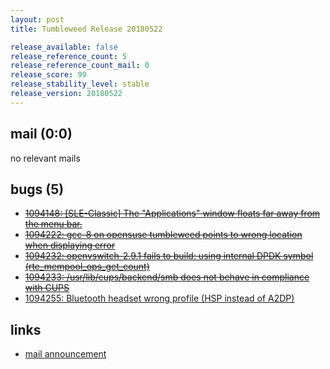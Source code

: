 ```yaml
---
layout: post
title: Tumbleweed Release 20180522

release_available: false
release_reference_count: 5
release_reference_count_mail: 0
release_score: 99
release_stability_level: stable
release_version: 20180522
---
```


## mail (0:0)

no relevant mails

## bugs (5)

<!--more-->

- ~~[1094148: \[SLE-Classic\] The "Applications" window floats far away from the menu bar.](https://bugzilla.opensuse.org/show_bug.cgi?id=1094148)~~
- ~~[1094222: gcc-8 on opensuse tumbleweed points to wrong location when displaying error](https://bugzilla.opensuse.org/show_bug.cgi?id=1094222)~~
- ~~[1094232: openvswitch-2.9.1 fails to build: using internal DPDK symbol (rte_mempool_ops_get_count)](https://bugzilla.opensuse.org/show_bug.cgi?id=1094232)~~
- ~~[1094233: /usr/lib/cups/backend/smb does not behave in compliance with CUPS](https://bugzilla.opensuse.org/show_bug.cgi?id=1094233)~~
- [1094255: Bluetooth headset wrong profile (HSP instead of A2DP)](https://bugzilla.opensuse.org/show_bug.cgi?id=1094255)



## links

- [mail announcement](https://lists.opensuse.org/opensuse-factory/2018-05/msg00356.html)
